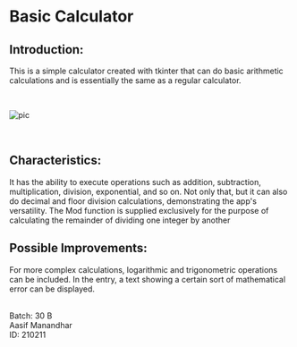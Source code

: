 # Basic Calculator
## Introduction:
<p>
This is a simple calculator created with tkinter that can do basic arithmetic calculations and is essentially the same as a regular calculator.
</p>

<br>

![pic](https://imgur.com/Cmd3aKX.png)

<br>

## Characteristics:
<p>
It has the ability to execute operations such as addition, subtraction, multiplication, division, exponential, and so on. Not only that, but it can also do decimal and floor division calculations, demonstrating the app's versatility. The Mod function is supplied exclusively for the purpose of calculating the remainder of dividing one integer by another
</p>

## Possible Improvements:
<p>
For more complex calculations, logarithmic and trigonometric operations can be included. In the entry, a text showing a certain sort of mathematical error can be displayed.
</p>

<br>
Batch: 30 B<br>
Aasif Manandhar<br>
ID: 210211